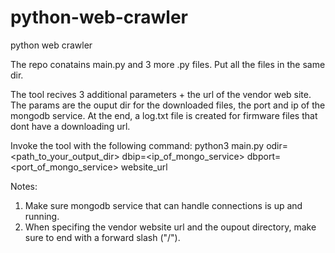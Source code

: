 # python-web-crawler
python web crawler

The repo conatains main.py and 3 more .py files.
Put all the files in the same dir.

The tool recives 3 additional parameters + the url of the vendor web site.
The params are the ouput dir for the downloaded files, the port and ip of the mongodb service.
At the end, a log.txt file is created for firmware files that dont have a downloading url.

Invoke the tool with the following command:
python3 main.py odir=<path_to_your_output_dir> dbip=<ip_of_mongo_service> dbport=<port_of_mongo_service> website_url

Notes:
1. Make sure mongodb service that can handle connections is up and running.
2. When specifing the vendor website url and the oupout directory, make sure to end with a forward slash ("/"). 
